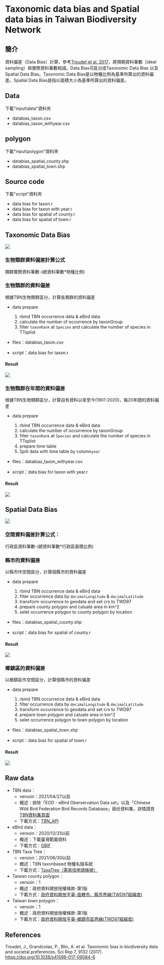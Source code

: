 # Taxonomic data bias and Spatial data bias in Taiwan Biodiversity Network
## 簡介
資料偏差（Data Bias）計算，參考[Troudet et al. 2017](https://doi.org/10.1038/s41598-017-09084-6)，將預期資料筆數（ideal sampling）與實際資料筆數相減。Data Bias可區分成Taxonomic Data Bias 以及 Spatial Data Bias。Taxonomic Data Bias是以物種比例為基準所算出的資料偏差。Spatial Data Bias是指以面積大小為基準所算出的資料偏差。

## Data
下載"input\data"資料夾
* databias_taxon.csv
* databias_taxon_withyear.csv

## polygon
下載"input\polygon"資料夾
* databias_spatial_county.shp
* databias_spatial_town.shp

## Source code
下載"script"資料夾
* data bias for taxon.r
* data bias for taxon with year.r
* data bias for spatial of county.r
* data bias for spatial of town.r

## Taxonomic Data Bias
![](https://i.imgur.com/LLz66Tt.png)


### 生物類群資料偏差計算公式
類群實際資料筆數-(總資料筆數*物種比例)

### 生物類群的資料偏差
根據TBN生物類群區分，計算各類群的資料偏差
* data prepare
    1. rbind TBN occurrence data & eBird data
    2. calculate the number of occurrence by taxonGroup
    3. filter `taxonRank` at `Species` and calculate the number of species in TTsplist
 
* files：databias_taxon.csv
* script：data bias for taxon.r

#### Result
    
![](https://i.imgur.com/LUYiE2A.png)


### 生物類群在年間的資料偏差
根據TBN生物類群區分，計算自有資料以來至今(1901-2020)，每20年間的資料偏差
* data prepare
    1. rbind TBN occurrence data & eBird data
    2. calculate the number of occurrence by taxonGroup
    3. filter `taxonRank` at `Species` and calculate the number of species in TTsplist
    4. prepare time table
    5. Split data with time table by column`year` 
 
* files：databias_taxon_withyear.csv
* script：data bias for taxon with year.r

#### Result
![](https://i.imgur.com/mMZV5n0.png)

## Spatial Data Bias
![](https://i.imgur.com/6VrLda6.png)


### 空間資料偏差計算公式：
行政區資料筆數-(總資料筆數*行政區面積比例)

### 縣市的資料偏差
以縣市作空間區分，計算個縣市的資料偏差
* data prepare
    1. rbind TBN occurrence data & eBird data
    2. filter occurrence data by `decimalLongitude` & `decimalLatitude`
    3. transform occurrence to geodata and set crs to TWD97
    4. prepare county polygon and caluate area in km^2
    5. selet occurrence polygon to county polygon by location
 
* files：databias_spatial_county.shp
* script：data bias for spatial of county.r

#### Result
![](https://i.imgur.com/JypYC9t.png)


### 鄉鎮區的資料偏差
以鄉鎮區作空間區分，計算個縣市的資料偏差
* data prepare
    1. rbind TBN occurrence data & eBird data
    2. filter occurrence data by `decimalLongitude` & `decimalLatitude`
    3. transform occurrence to geodata and set crs to TWD97
    4. prepare town polygon and caluate area in km^2
    5. selet occurrence polygon to town polygon by location
 
* files：databias_spatial_town.shp
* script：data bias for spatial of town.r

#### Result
![](https://i.imgur.com/0KYAITy.png)


## Raw data
* TBN data：
    * versoin：2021/04/27以前
    * 概述：排除「EOD - eBird Oberservation Data set」以及「Chinese Wild Bird Federation Bird Records Database」兩份資料集，詳情請見[TBN資料集頁面](https://www.tbn.org.tw/data/datasets)
    * 下載方式：[TBN_API](https://www.tbn.org.tw/data/api)
* eBird data：
    * versoin：2020/12/31以前
    * 概述：下載臺灣範圍資料
    * 下載方式：[GBIF](https://www.gbif.org/occurrence/search?advanced=1&dataset_key=4fa7b334-ce0d-4e88-aaae-2e0c138d049e&publishing_country=TW)
* TBN Taxa Tree：
    * version：2021/06/30以前
    * 概述：TBN taxonbased 物種名錄系統
    * 下載方式：[TaxaTree（需來信申請帳號）](https://taxatree.tbn.org.tw/)
* Taiwan county polygon：
    * versoin：1
    * 概述：政府資料開放授權條款-第1版
    * 下載方式：[政府資料開放平臺-直轄市、縣市界線(TWD97經緯度)](https://data.gov.tw/dataset/7442)
* Taiwan town polygon：
    * versoin：1
    * 概述：政府資料開放授權條款-第1版
    * 下載方式：[政府資料開放平臺-鄉鎮市區界線(TWD97經緯度)](https://data.gov.tw/dataset/7441)

## References
Troudet, J., Grandcolas, P., Blin, A. et al. Taxonomic bias in biodiversity data and societal preferences. Sci Rep 7, 9132 (2017). https://doi.org/10.1038/s41598-017-09084-6
